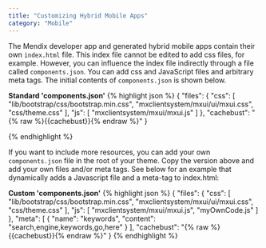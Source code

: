 ```yaml
---
title: "Customizing Hybrid Mobile Apps"
category: "Mobile"
---
```



The Mendix developer app and generated hybrid mobile apps contain their own `index.html` file. This index file cannot be edited to add css files, for example. However, you can influence the index file indirectly through a file called `components.json`. You can add css and JavaScript files and arbitrary meta tags. The initial contents of `components.json` is shown below.

**Standard 'components.json'**
{% highlight json %}
{
    "files": {
        "css": [
            "lib/bootstrap/css/bootstrap.min.css",
            "mxclientsystem/mxui/ui/mxui.css",
            "css/theme.css"
        ],
        "js": [ "mxclientsystem/mxui/mxui.js" ]
    },
    "cachebust": "{% raw %}{{cachebust}}{% endraw %}"
}

{% endhighlight %}

If you want to include more resources, you can add your own `components.json` file in the root of your theme. Copy the version above and add your own files and/or meta tags. See below for an example that dynamically adds a Javascript file and a meta-tag to index.html:

**Custom 'components.json'**
{% highlight json %}
{
    "files": {
        "css": [
            "lib/bootstrap/css/bootstrap.min.css",
            "mxclientsystem/mxui/ui/mxui.css",
            "css/theme.css"
        ],
        "js": [
            "mxclientsystem/mxui/mxui.js",
            "myOwnCode.js"
        ]
    },
    "meta": [
      {
        "name": "keywords",
        "content": "search,engine,keywords,go,here"
      }
    ],
    "cachebust": "{% raw %}{{cachebust}}{% endraw %}"
}
{% endhighlight %}
